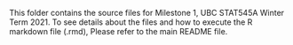 This folder contains the source files for Milestone 1, UBC STAT545A Winter Term 2021. To see details about the files and how to execute the R markdown file (.rmd), Please refer to the main README file.
